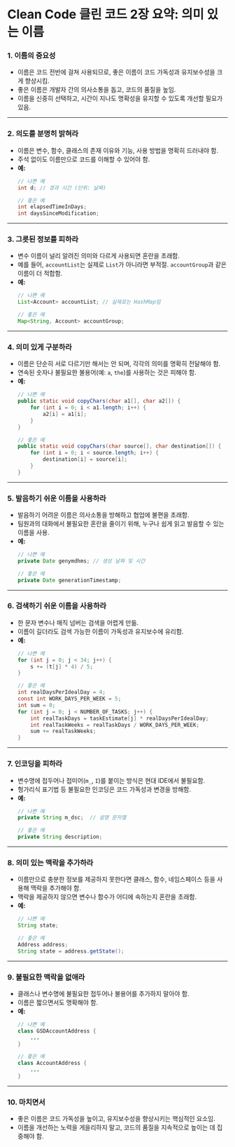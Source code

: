 # Clean Code 클린 코드 2장 요약: 의미 있는 이름

### 1. 이름의 중요성
- 이름은 코드 전반에 걸쳐 사용되므로, 좋은 이름이 코드 가독성과 유지보수성을 크게 향상시킴.
- 좋은 이름은 개발자 간의 의사소통을 돕고, 코드의 품질을 높임.
- 이름을 신중히 선택하고, 시간이 지나도 명확성을 유지할 수 있도록 개선할 필요가 있음.

---

### 2. 의도를 분명히 밝혀라
- 이름은 변수, 함수, 클래스의 존재 이유와 기능, 사용 방법을 명확히 드러내야 함.
- 주석 없이도 이름만으로 코드를 이해할 수 있어야 함.
- **예:**  
    ```java
    // 나쁜 예
    int d; // 경과 시간 (단위: 날짜)

    // 좋은 예
    int elapsedTimeInDays;
    int daysSinceModification;
    ```

---

### 3. 그릇된 정보를 피하라
- 변수 이름이 널리 알려진 의미와 다르게 사용되면 혼란을 초래함.
- 예를 들어, `accountList`는 실제로 `List`가 아니라면 부적절. `accountGroup`과 같은 이름이 더 적합함.
- **예:**  
    ```java
    // 나쁜 예
    List<Account> accountList; // 실제로는 HashMap임

    // 좋은 예
    Map<String, Account> accountGroup;
    ```

---

### 4. 의미 있게 구분하라
- 이름은 단순히 서로 다르기만 해서는 안 되며, 각각의 의미를 명확히 전달해야 함.
- 연속된 숫자나 불필요한 불용어(예: `a`, `the`)를 사용하는 것은 피해야 함.
- **예:**  
    ```java
    // 나쁜 예
    public static void copyChars(char a1[], char a2[]) {
        for (int i = 0; i < a1.length; i++) {
            a2[i] = a1[i];
        }
    }

    // 좋은 예
    public static void copyChars(char source[], char destination[]) {
        for (int i = 0; i < source.length; i++) {
            destination[i] = source[i];
        }
    }
    ```

---

### 5. 발음하기 쉬운 이름을 사용하라
- 발음하기 어려운 이름은 의사소통을 방해하고 협업에 불편을 초래함.
- 팀원과의 대화에서 불필요한 혼란을 줄이기 위해, 누구나 쉽게 읽고 발음할 수 있는 이름을 사용.
- **예:**  
    ```java
    // 나쁜 예
    private Date genymdhms; // 생성 날짜 및 시간

    // 좋은 예
    private Date generationTimestamp;
    ```

---

### 6. 검색하기 쉬운 이름을 사용하라
- 한 문자 변수나 매직 넘버는 검색을 어렵게 만듦.
- 이름이 길더라도 검색 가능한 이름이 가독성과 유지보수에 유리함.
- **예:**  
    ```java
    // 나쁜 예
    for (int j = 0; j < 34; j++) {
        s += (t[j] * 4) / 5;
    }

    // 좋은 예
    int realDaysPerIdealDay = 4;
    const int WORK_DAYS_PER_WEEK = 5;
    int sum = 0;
    for (int j = 0; j < NUMBER_OF_TASKS; j++) {
        int realTaskDays = taskEstimate[j] * realDaysPerIdealDay;
        int realTaskWeeks = realTaskDays / WORK_DAYS_PER_WEEK;
        sum += realTaskWeeks;
    }
    ```

---

### 7. 인코딩을 피하라
- 변수명에 접두어나 접미어(`m_`, `I`)를 붙이는 방식은 현대 IDE에서 불필요함.
- 헝가리식 표기법 등 불필요한 인코딩은 코드 가독성과 변경을 방해함.
- **예:**  
    ```java
    // 나쁜 예
    private String m_dsc;  // 설명 문자열

    // 좋은 예
    private String description;
    ```

---

### 8. 의미 있는 맥락을 추가하라
- 이름만으로 충분한 정보를 제공하지 못한다면 클래스, 함수, 네임스페이스 등을 사용해 맥락을 추가해야 함.
- 맥락을 제공하지 않으면 변수나 함수가 어디에 속하는지 혼란을 초래함.
- **예:**  
    ```java
    // 나쁜 예
    String state;

    // 좋은 예
    Address address;
    String state = address.getState();
    ```

---

### 9. 불필요한 맥락을 없애라
- 클래스나 변수명에 불필요한 접두어나 불용어를 추가하지 말아야 함.
- 이름은 짧으면서도 명확해야 함.
- **예:**  
    ```java
    // 나쁜 예
    class GSDAccountAddress {
        ...
    }

    // 좋은 예
    class AccountAddress {
        ...
    }
    ```

---

### 10. 마치면서
- 좋은 이름은 코드 가독성을 높이고, 유지보수성을 향상시키는 핵심적인 요소임.
- 이름을 개선하는 노력을 게을리하지 말고, 코드의 품질을 지속적으로 높이는 데 집중해야 함.
